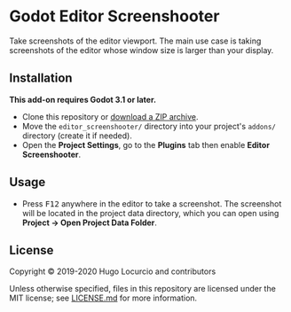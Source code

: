 # Godot Editor Screenshooter

Take screenshots of the editor viewport. The main use case is taking screenshots
of the editor whose window size is larger than your display.

## Installation

**This add-on requires Godot 3.1 or later.**

- Clone this repository or
  [download a ZIP archive](https://github.com/Calinou/godot-editor-screenshooter/archive/master.zip).
- Move the `editor_screenshooter/` directory into your project's `addons/`
  directory (create it if needed).
- Open the **Project Settings**, go to the **Plugins** tab then enable
  **Editor Screenshooter**.

## Usage

- Press <kbd>F12</kbd> anywhere in the editor to take a screenshot. The
  screenshot will be located in the project data directory, which you can open
  using **Project → Open Project Data Folder**.

## License

Copyright © 2019-2020 Hugo Locurcio and contributors

Unless otherwise specified, files in this repository are licensed under
the MIT license; see [LICENSE.md](LICENSE.md) for more information.
